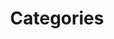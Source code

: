 ---
layout: cloudcategory
title: Categories
permalink: /categories
excerpt: Categories on this theme
show_breadcrumb   : true
---